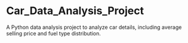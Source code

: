 # Car_Data_Analysis_Project
A Python data analysis project to analyze car details, including average selling price and fuel type distribution.
